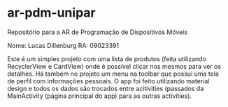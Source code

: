 # ar-pdm-unipar
Repositório para a AR de Programação de Dispositivos Móveis

Nome: Lucas Dillenburg
RA: 09023391

Este é um simples projeto com uma lista de produtos (feita utilizando RecyclerView e CardView) onde é possível clicar nos mesmos para ver os detalhes. Há também no projeto um menu na toolbar que possui uma tela de perfil com informações pessoais. O app foi feito utilizando material design e todos os dados são trocados entre acitivities (passados da MainActivity (página principal do app) para as outras activities).
